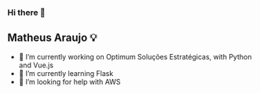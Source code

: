 ### Hi there 👋
## Matheus Araujo 💡

- 🔭 I’m currently working on Optimum Soluções Estratégicas, with Python and Vue.js
- 🌱 I’m currently learning Flask
- 🤔 I’m looking for help with AWS


